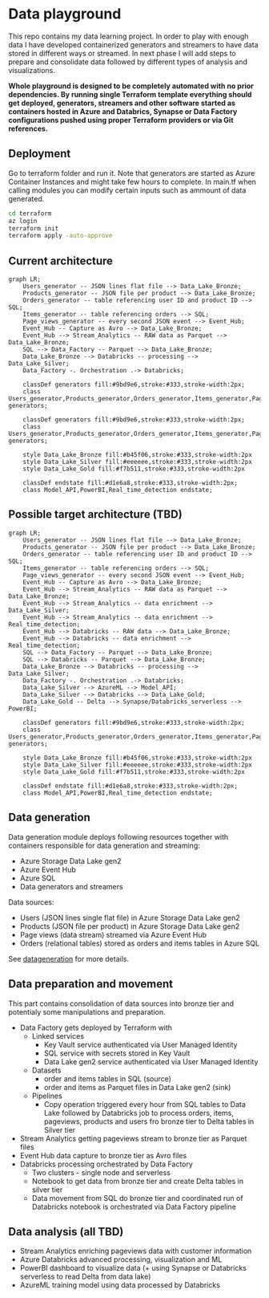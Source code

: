 # Data playground
This repo contains my data learning project. In order to play with enough data I have developed containerized generators and streamers to have data stored in different ways or streamed. In next phase I will add steps to prepare and consolidate data followed by different types of analysis and visualizations.

**Whole playground is designed to be completely automated with no prior dependencies. By running single Terraform template everything should get deployed, generators, streamers and other software started as containers hosted in Azure and Databrics, Synapse or Data Factory configurations pushed using proper Terraform providers or via Git references.**

## Deployment
Go to terraform folder and run it. Note that generators are started as Azure Container Instances and might take few hours to complete. In main.tf when calling modules you can modify certain inputs such as ammount of data generated.

```bash
cd terraform
az login
terraform init
terraform apply -auto-approve
```

## Current architecture
```mermaid
graph LR;
    Users_generator -- JSON lines flat file --> Data_Lake_Bronze;
    Products_generator -- JSON file per product --> Data_Lake_Bronze;
    Orders_generator -- table referencing user ID and product ID --> SQL;
    Items_generator -- table referencing orders --> SQL;
    Page_views_generator -- every second JSON event --> Event_Hub;
    Event_Hub -- Capture as Avro --> Data_Lake_Bronze;
    Event_Hub --> Stream_Analytics -- RAW data as Parquet --> Data_Lake_Bronze;
    SQL --> Data_Factory -- Parquet --> Data_Lake_Bronze;
    Data_Lake_Bronze --> Databricks -- processing --> Data_Lake_Silver;
    Data_Factory -. Orchestration .-> Databricks;

    classDef generators fill:#9bd9e6,stroke:#333,stroke-width:2px;
    class Users_generator,Products_generator,Orders_generator,Items_generator,Page_views_generator generators;

    classDef generators fill:#9bd9e6,stroke:#333,stroke-width:2px;
    class Users_generator,Products_generator,Orders_generator,Items_generator,Page_views_generator generators;

    style Data_Lake_Bronze fill:#b45f06,stroke:#333,stroke-width:2px
    style Data_Lake_Silver fill:#eeeeee,stroke:#333,stroke-width:2px
    style Data_Lake_Gold fill:#f7b511,stroke:#333,stroke-width:2px
        
    classDef endstate fill:#d1e6a8,stroke:#333,stroke-width:2px;
    class Model_API,PowerBI,Real_time_detection endstate;
```

## Possible target architecture (TBD)
```mermaid
graph LR;
    Users_generator -- JSON lines flat file --> Data_Lake_Bronze;
    Products_generator -- JSON file per product --> Data_Lake_Bronze;
    Orders_generator -- table referencing user ID and product ID --> SQL;
    Items_generator -- table referencing orders --> SQL;
    Page_views_generator -- every second JSON event --> Event_Hub;
    Event_Hub -- Capture as Avro --> Data_Lake_Bronze;
    Event_Hub --> Stream_Analytics -- RAW data as Parquet --> Data_Lake_Bronze;
    Event_Hub --> Stream_Analytics -- data enrichment --> Data_Lake_Silver;
    Event_Hub --> Stream_Analytics -- data enrichment --> Real_time_detection;
    Event_Hub --> Databricks -- RAW data --> Data_Lake_Bronze;
    Event_Hub --> Databricks -- data enrichment --> Real_time_detection;
    SQL --> Data_Factory -- Parquet --> Data_Lake_Bronze;
    SQL --> Databricks -- Parquet --> Data_Lake_Bronze;
    Data_Lake_Bronze --> Databricks -- processing --> Data_Lake_Silver;
    Data_Factory -. Orchestration .-> Databricks;
    Data_Lake_Silver --> AzureML --> Model_API;
    Data_Lake_Silver --> Databricks --> Data_Lake_Gold;
    Data_Lake_Gold -- Delta --> Synapse/Databricks_serverless --> PowerBI;

    classDef generators fill:#9bd9e6,stroke:#333,stroke-width:2px;
    class Users_generator,Products_generator,Orders_generator,Items_generator,Page_views_generator generators;

    style Data_Lake_Bronze fill:#b45f06,stroke:#333,stroke-width:2px
    style Data_Lake_Silver fill:#eeeeee,stroke:#333,stroke-width:2px
    style Data_Lake_Gold fill:#f7b511,stroke:#333,stroke-width:2px
        
    classDef endstate fill:#d1e6a8,stroke:#333,stroke-width:2px;
    class Model_API,PowerBI,Real_time_detection endstate;
```

## Data generation
Data generation module deploys following resources together with containers responsible for data generation and streaming:
- Azure Storage Data Lake gen2
- Azure Event Hub
- Azure SQL
- Data generators and streamers

Data sources:
- Users (JSON lines single flat file) in Azure Storage Data Lake gen2
- Products (JSON file per product) in Azure Storage Data Lake gen2
- Page views (data stream) streamed via Azure Event Hub
- Orders (relational tables) stored as orders and items tables in Azure SQL

See [datageneration](datageneration/datageneration.md) for more details.

## Data preparation and movement
This part contains consolidation of data sources into bronze tier and potentialy some manipulations and preparation.

- Data Factory gets deployed by Terraform with
  - Linked services
    - Key Vault service authenticated via User Managed Identity
    - SQL service with secrets stored in Key Vault
    - Data Lake gen2 service authenticated via User Managed Identity
  - Datasets
    - order and items tables in SQL (source)
    - order and items as Parquet files in Data Lake gen2 (sink)
  - Pipelines
    - Copy operation triggered every hour from SQL tables to Data Lake followed by Databricks job to process orders, items, pageviews, products and users fro bronze tier to Delta tables in Silver tier
- Stream Analytics getting pageviews stream to bronze tier as Parquet files
- Event Hub data capture to bronze tier as Avro files
- Databricks processing orchestrated by Data Factory
  - Two clusters - single node and serverless
  - Notebook to get data from bronze tier and create Delta tables in silver tier
  - Data movement from SQL do bronze tier and coordinated run of Databricks notebook is orchestrated via Data Factory pipeline
  
## Data analysis (all TBD)
- Stream Analytics enriching pageviews data with customer information
- Azure Databricks advanced processing, visualization and ML
- PowerBI dashboard to visualize data (+ using Synapse or Databricks serverless to read Delta from data lake)
- AzureML training model using data processed by Databricks
